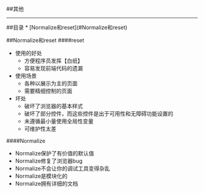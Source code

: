 ##其他
<hr />
##目录
* [Normalize和reset](#Normalize和reset)


##<a id="Normalize和reset">Normalize和reset</a>
####reset
* 使用的好处
    * 方便程序员发挥【白纸】
    * 容易发现前端代码的遗漏
* 使用场景
    * 各种以展示为主的页面
    * 需要精细控制的页面
* 坏处
    * 破坏了浏览器的基本样式
    * 破坏了部分控件，而这些控件是出于可用性和无障碍功能设置的
    * 未遵循最小量使用全局性变量
    * 可维护性太差    
    
####Normalize
* Normalize保护了有价值的默认值
* Normalize修复了浏览器bug
* Normalize不会让你的调试工具变得杂乱
* Normalize是模块化的
* Normalize拥有详细的文档